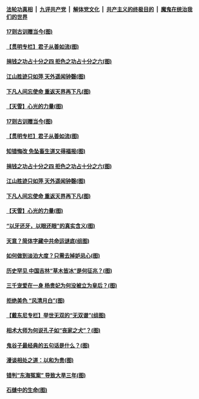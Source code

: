

####  [法轮功真相](../../../../basic/blob/master/README.md?t=12021631) &nbsp;|&nbsp; [九评共产党](../../../../9ping.md/blob/master/README.md?t=12021631) &nbsp;|&nbsp; [解体党文化](../../../../jtdwh.md/blob/master/README.md?t=12021631)  &nbsp;|&nbsp; [共产主义的终极目的](../../../../gczydzjmd.md/blob/master/README.md?t=12021631) &nbsp;|&nbsp; [魔鬼在统治我们的世界](../../../../mgztzwmdsj.md/blob/master/README.md?t=12021631) 

#### [17则古训赠当今(图)](../pages/p7/938210.md?t=12021631) 

#### [【贯明专栏】君子从善如流(图)](../pages/p7/951456.md?t=12021631) 

#### [捐钱之功占十分之四 拒色之功占十分之六(图)](../pages/p7/954235.md?t=12021631) 

#### [江山胜迹只如萍 天外遥闻钟磬(图)](../pages/p7/953355.md?t=12021631) 

#### [下凡人间忘使命 重返天界再下凡(图)](../pages/p7/954121.md?t=12021631) 

#### [【天雪】心光的力量(图)](../pages/p7/954067.md?t=12021631) 

#### [17则古训赠当今(图)](../pages/p7/938210.md?t=12021631) 

#### [【贯明专栏】君子从善如流(图)](../pages/p7/951456.md?t=12021631) 

#### [知错悔改 免坠畜生道又得福报(图)](../pages/p7/954233.md?t=12021631) 

#### [捐钱之功占十分之四 拒色之功占十分之六(图)](../pages/p7/954235.md?t=12021631) 

#### [江山胜迹只如萍 天外遥闻钟磬(图)](../pages/p7/953355.md?t=12021631) 

#### [下凡人间忘使命 重返天界再下凡(图)](../pages/p7/954121.md?t=12021631) 

#### [【天雪】心光的力量(图)](../pages/p7/954067.md?t=12021631) 


#### [“以牙还牙，以眼还眼”的真实含义(图)](../pages/p7/954029.md?t=12021631) 

#### [天意？简体字藏中共命运谜底(组图)](../pages/p7/953906.md?t=12021631) 

#### [如何做到淡泊大度？只需去掉妒忌心(图)](../pages/p7/953935.md?t=12021631) 

#### [历史罕见 中国吉林“草木皆冰”是何征兆？(图)](../pages/p7/954041.md?t=12021631) 

#### [三千宠爱在一身 杨贵妃为何没被立为皇后？(图)](../pages/p7/953213.md?t=12021631) 

#### [拒绝美色 “风清月白”(图)](../pages/p7/954019.md?t=12021631) 

#### [【戴东尼专栏】举世无双的“无双谱”(组图)](../pages/p7/948004.md?t=12021631) 

#### [相术大师为何说孔子如“丧家之犬”？(图)](../pages/p7/953826.md?t=12021631) 

#### [鬼谷子最经典的五句话是什么？(图)](../pages/p7/953849.md?t=12021631) 

#### [漫谈相处之道：以和为贵(图)](../pages/p7/953934.md?t=12021631) 

#### [错判“东海冤案” 导致大旱三年(图)](../pages/p7/953215.md?t=12021631) 

#### [石缝中的生命(图)](../pages/p7/953081.md?t=12021631) 

